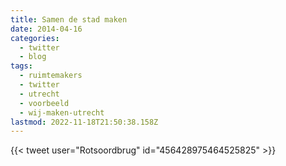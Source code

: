 ```yaml
---
title: Samen de stad maken
date: 2014-04-16
categories:
  - twitter
  - blog
tags:
  - ruimtemakers
  - twitter
  - utrecht
  - voorbeeld
  - wij-maken-utrecht
lastmod: 2022-11-18T21:50:38.158Z
---
```


{{< tweet user="Rotsoordbrug" id="456428975464525825" >}}

<!--more-->